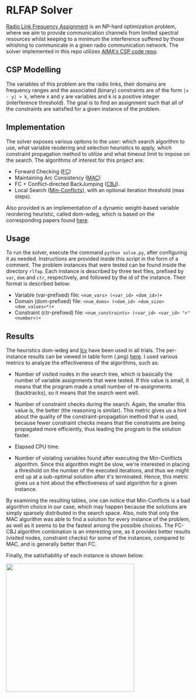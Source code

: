 # RLFAP Solver

[Radio Link Frequency Assignment](https://miat.inrae.fr/schiex/rlfap.shtml) is an NP-hard optimization problem, where we aim to provide 
communication channels from limited spectral resources whilst keeping to a minimum the interference suffered by those whishing to communicate in a
given radio communication network. The solver implemented in this repo utilizes [AIMA's CSP code repo](https://github.com/aimacode/aima-python).

## CSP Modelling

The variables of this problem are the radio links, their domains are frequency ranges and the associated (binary) constraints are of the form
`|x - y| > k`, where x and y are variables and k is a positive integer (interference threshold). The goal is to find an assignment such that all
of the constraints are satisfied for a given instance of the problem.

## Implementation

The solver exposes various options to the user: which search algorithm to use, what variable reodering and selection heuristics to apply, which
constraint propagation method to utilize and what timeout limit to impose on the search. The algorithms of interest for this project are:

- Forward Checking ([FC](https://ktiml.mff.cuni.cz/~bartak/constraints/propagation.html#FC))
- Maintaining Arc Consistency ([MAC](https://ktiml.mff.cuni.cz/~bartak/constraints/propagation.html#LA))
- FC + Conflict-directed BackJumping ([CBJ](https://en.wikipedia.org/wiki/Backjumping#Conflict-based_backjumping_(aka_conflict-directed_backjumping_(cbj)))).
- Local Search ([Min-Conflicts](https://en.wikipedia.org/wiki/Min-conflicts_algorithm)), with an optional iteration threshold (max steps). 

Also provided is an implementation of a dynamic weight-based variable reordering heuristic,  called dom-wdeg, which is based on the corresponding papers 
found [here](https://github.com/GeorgeSittas/RLFAP-Solver/tree/main/readings).

## Usage

To run the solver, execute the command `python solve.py`, after configuring it as needed. Instructions are provided inside this script in the form of a
comment. The problem instances that were tested can be found inside the directory `rlfap`. Each instance is described by three text files, prefixed by
`var`, `dom` and `ctr`, respectively, and followed by the id of the instance. Their format is described below:

- Variable (var-prefixed) file: `<num_vars> (<var_id> <dom_id>)+`
- Domain (dom-prefixed) file: `<num_doms> (<dom_id> <dom_size> <dom_values>*)+`
- Constraint (ctr-prefixed) file: `<num_constraints> (<var_id> <var_id> ">" <number>)+`

## Results

The heuristics dom-wdeg and [lcv](https://stanford.edu/~shervine/teaching/cs-221/cheatsheet-variables-models#dynamic-ordering) have been used in all
trials. The per-instance results can be viewed in table form (.png) [here](https://github.com/GeorgeSittas/RLFAP-Solver/tree/main/results). I used
various metrics to analyze the effectiveness of the algorithms, such as:

- Number of visited nodes in the search tree, which is basically the number of variable assignments that were tested. If this value is small, it
means that the program made a small number of re-assignments (backtracks), so it means that the search went well.

- Number of constraint checks during the search. Again, the smaller this value is, the better (the reasoning is similar). This metric gives us a
hint about the quality of the constraint-propagation method that is used, because fewer constraint checks means that the constraints are being
propagated more efficiently, thus leading the program to the solution faster.

- Elapsed CPU time.

- Number of violating variables found after executing the Min-Conflicts algorithm. Since this algorithm might be slow, we're interested in placing
a threshold on the number of the executed iterations, and thus we might end up at a sub-optimal solution after it's terminated. Hence, this metric
gives us a hint about the effectiveness of said algorithm for a given instance.

By examining the resulting tables, one can notice that Min-Conflicts is a bad algorithm choice in our case, which may happen because
the solutions are simply sparsely distributed in the search space. Also, note that only the MAC algorithm was able to find a solution for every
instance of the problem, as well as it seems to be the fastest among the possible choices. The FC-CBJ algorithm combination is an interesting one,
as it provides better results (visited nodes, constraint checks) for some of the instances, compared to MAC, and is generally better than FC.

Finally, the satisfiability of each instance is shown below.

<img src="https://github.com/GeorgeSittas/RLFAP-Solver/blob/main/results/satisfiability.png" width=350>



